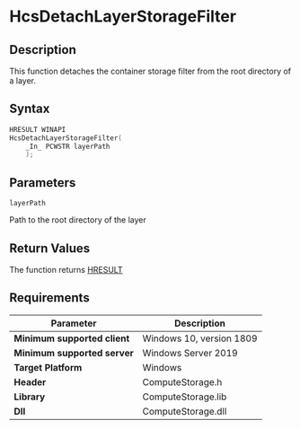 # HcsDetachLayerStorageFilter

## Description

This function detaches the container storage filter from the root directory of a layer.

## Syntax

```cpp
HRESULT WINAPI
HcsDetachLayerStorageFilter(
    _In_ PCWSTR layerPath
    );
```

## Parameters

`layerPath`

Path to the root directory of the layer

## Return Values

The function returns [HRESULT](./HCSHResult.md)

## Requirements

|Parameter     |Description|
|---|---|
| **Minimum supported client** | Windows 10, version 1809 |
| **Minimum supported server** | Windows Server 2019 |
| **Target Platform** | Windows |
| **Header** | ComputeStorage.h |
| **Library** | ComputeStorage.lib |
| **Dll** | ComputeStorage.dll |

